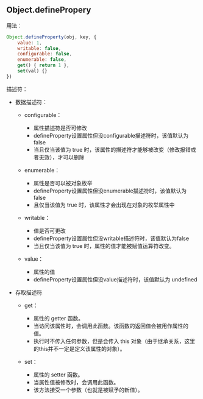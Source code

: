## Object.definePropery

用法：
```javascript
Object.defineProperty(obj, key, {
    value: 1,
    writable: false,
    configurable: false,
    enumerable: false,
    get() { return 1 },
    set(val) {}
})
```

描述符：

  - 数据描述符：

    - configurable：
        - 属性描述符是否可修改
        - defineProperty设置属性但没configurable描述符时，该值默认为false
        - 当且仅当该值为 true 时，该属性的描述符才能够被改变（修改报错或者无效），才可以删除

    - enumerable：
        - 属性是否可以被对象枚举
        - defineProperty设置属性但没enumerable描述符时，该值默认为false
        - 且仅当该值为 true 时，该属性才会出现在对象的枚举属性中

    - writable：
        - 值是否可更改
        - defineProperty设置属性但没writable描述符时，该值默认为false
        - 当且仅当该值为 true 时，属性的值才能被赋值运算符改变。
    - value：
        - 属性的值
        - defineProperty设置属性但没value描述符时，该值默认为 undefined

  - 存取描述符

    - get：
        - 属性的 getter 函数。
        - 当访问该属性时，会调用此函数。该函数的返回值会被用作属性的值。
        - 执行时不传入任何参数，但是会传入 this 对象（由于继承关系，这里的this并不一定是定义该属性的对象）。
        
    - set：
        - 属性的 setter 函数。
        - 当属性值被修改时，会调用此函数。
        - 该方法接受一个参数（也就是被赋予的新值）。

